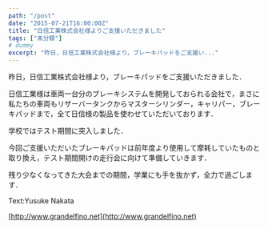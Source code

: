 ```yaml
---
path: "/post"
date: "2015-07-21T16:00:00Z"
title: "日信工業株式会社様よりご支援いただきました"
tags: ["未分類"]
# dummy
excerpt: "昨日，日信工業株式会社様より，ブレーキパッドをご支援い..."
---
```




[](21-1.jpg)

昨日，日信工業株式会社様より，ブレーキパッドをご支援いただきました．

日信工業様は車両一台分のブレーキシステムを開発しておられる会社で，まさに私たちの車両もリザーバータンクからマスターシリンダー，キャリパー，ブレーキパッドまで，全て日信様の製品を使わせていただいております．

学校ではテスト期間に突入しました．

今回ご支援いただいたブレーキパッドは前年度より使用して摩耗していたものと取り換え，テスト期間開けの走行会に向けて準備していきます．

残り少なくなってきた大会までの期間，学業にも手を抜かず，全力で過ごします．

Text:Yusuke Nakata

[http://www.grandelfino.net](http://www.grandelfino.net)

